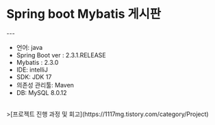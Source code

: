 <h1>Spring boot Mybatis 게시판</h1>
---
<ul>
  <li>언어: java</li>
  <li>Spring Boot ver : 2.3.1.RELEASE</li>
  <li>Mybatis : 2.3.0</li>
  <li>IDE: intelliJ</li>
  <li>SDK: JDK 17</li>
  <li>의존성 관리툴: Maven</li>
  <li>DB: MySQL 8.0.12</li>
</ul>
<br>
>[프로젝트 진행 과정 및 회고](https://1117mg.tistory.com/category/Project)
